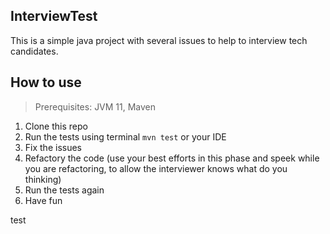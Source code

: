 ## InterviewTest

This is a simple java project with several issues to help to interview tech candidates.

## How to use

> Prerequisites: JVM 11, Maven

1. Clone this repo
2. Run the tests using terminal `mvn test` or your IDE
3. Fix the issues
4. Refactory the code (use your best efforts in this phase and speek while you are refactoring, to allow the interviewer knows what do you thinking)
5. Run the tests again
6. Have fun

test
